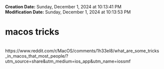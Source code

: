 <div><b>Creation Date:</b> Sunday, December 1, 2024 at 10:13:41 PM<br></div>
<div><b>Modification Date:</b> Sunday, December 1, 2024 at 10:13:53 PM<br></div>
<div><h1>macos tricks</h1></div>
<div><br></div>
<div>https://www.reddit.com/r/MacOS/comments/1h33el8/what_are_some_tricks_in_macos_that_most_people/?utm_source=share&amputm_medium=ios_app&amputm_name=iossmf</div>

